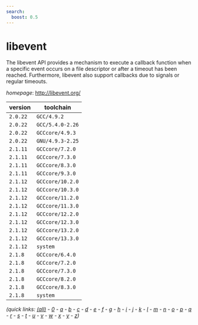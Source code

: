 ```yaml
---
search:
  boost: 0.5
---
```

# libevent

The libevent API provides a mechanism to execute a callback function when a specific  event occurs on a file descriptor or after a timeout has been reached.  Furthermore, libevent also support callbacks due to signals or regular timeouts.

*homepage*: <http://libevent.org/>

version | toolchain
--------|----------
``2.0.22`` | ``GCC/4.9.2``
``2.0.22`` | ``GCC/5.4.0-2.26``
``2.0.22`` | ``GCCcore/4.9.3``
``2.0.22`` | ``GNU/4.9.3-2.25``
``2.1.11`` | ``GCCcore/7.2.0``
``2.1.11`` | ``GCCcore/7.3.0``
``2.1.11`` | ``GCCcore/8.3.0``
``2.1.11`` | ``GCCcore/9.3.0``
``2.1.12`` | ``GCCcore/10.2.0``
``2.1.12`` | ``GCCcore/10.3.0``
``2.1.12`` | ``GCCcore/11.2.0``
``2.1.12`` | ``GCCcore/11.3.0``
``2.1.12`` | ``GCCcore/12.2.0``
``2.1.12`` | ``GCCcore/12.3.0``
``2.1.12`` | ``GCCcore/13.2.0``
``2.1.12`` | ``GCCcore/13.3.0``
``2.1.12`` | ``system``
``2.1.8`` | ``GCCcore/6.4.0``
``2.1.8`` | ``GCCcore/7.2.0``
``2.1.8`` | ``GCCcore/7.3.0``
``2.1.8`` | ``GCCcore/8.2.0``
``2.1.8`` | ``GCCcore/8.3.0``
``2.1.8`` | ``system``


*(quick links: [(all)](../index.md) - [0](../0/index.md) - [a](../a/index.md) - [b](../b/index.md) - [c](../c/index.md) - [d](../d/index.md) - [e](../e/index.md) - [f](../f/index.md) - [g](../g/index.md) - [h](../h/index.md) - [i](../i/index.md) - [j](../j/index.md) - [k](../k/index.md) - [l](../l/index.md) - [m](../m/index.md) - [n](../n/index.md) - [o](../o/index.md) - [p](../p/index.md) - [q](../q/index.md) - [r](../r/index.md) - [s](../s/index.md) - [t](../t/index.md) - [u](../u/index.md) - [v](../v/index.md) - [w](../w/index.md) - [x](../x/index.md) - [y](../y/index.md) - [z](../z/index.md))*

